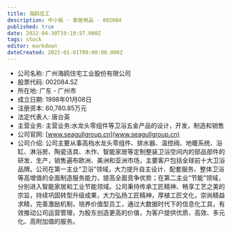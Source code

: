 ```yaml
---
title: 海鸥住工
description: 中小板 - 家居用品 - 002084
published: true
date: 2022-04-30T19:19:57.000Z
tags: stock
editor: markdown
dateCreated: 2022-01-01T00:00:00.000Z
---
```


- 公司名称: 广州海鸥住宅工业股份有限公司
- 股票代码: 002084.SZ
- 所在地: 广东 - 广州市
- 成立日期: 1998年01月08日
- 注册资本: 60,780.85万元
- 法定代表人: 唐台英
- 主营业务: 主营业务:水龙头零组件等卫浴五金产品的设计，开发，制造和销售
- 公司官网: [www.seagullgroup.cn](www.seagullgroup.cn)
- 公司介绍: 公司主要从事高档水龙头零组件、排水器、温控阀、地暖系统、浴缸、淋浴房、陶瓷洁具、木作、智能家居等定制整装卫浴空间内的部品部件的研发、生产，销售遍布欧洲、美洲和亚洲市场，主要客户包括全球前十大卫浴品牌。公司在第一主业“卫浴”领域，大力提升自主设计、配套服务、整体卫浴等高增值的全面制造服务能力，提高全面竞争优势；在第二主业“节能”领域，分别进入智能家居和工业节能领域。公司秉持传承工匠精神、畅享工艺之美的宗旨，持续巩固转型升级成果，大力弘扬工匠精神，厚植工匠文化，崇尚精益求精，完善激励机制，培养价值型员工，通过大数据时代下的信息化工具，有效推动公司运营管理，为股东创造更高的价值，为客户提供优质、高效、多元化、高附加值的服务。


